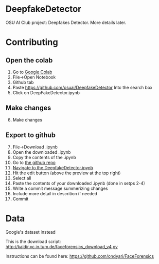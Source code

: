 # DeepfakeDetector

OSU AI Club project: Deepfakes Detector. More details later.

# Contributing
## Open the colab
1. Go to [Google Colab](colab.research.google.com)
2. File->Open Notebook
3. Github tab
4. Paste https://github.com/osuai/DeepfakeDetector Into the search box
5. Click on DeepFakeDetector.ipynb
## Make changes
6. Make changes
## Export to github
7. File->Download .ipynb
8. Open the downloaded .ipynb
9. Copy the contents of the .ipynb
10. Go to [the github repo](https://github.com/osuai/DeepfakeDetector)
11. [Navigate to the DeepfakeDetector.ipynb](https://github.com/osuai/DeepfakeDetector/blob/master/DeepFakeDetector.ipynb)
12. Hit the edit button (above the preview at the top right)
13. Select all
14. Paste the contents of your downloaded .ipynb (done in setps 2-4)
15. Write a commit message summerizing changes
16. Include more detail in descrition if needed
17. Commit

# Data
Google's dataset instead

This is the download script: http://kaldir.vc.in.tum.de/faceforensics_download_v4.py

Instructions can be found here: https://github.com/ondyari/FaceForensics
